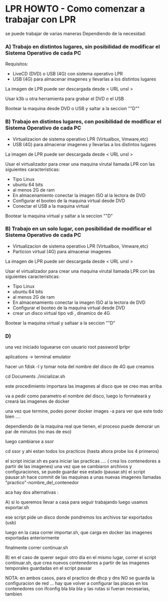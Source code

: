 # LPR HOWTO - Como comenzar a trabajar con LPR  

se puede trabajar de varias maneras Dependiendo de la necesidad:
### A) Trabajo en distintos lugares, sin posibilidad de modificar el Sistema Operativo de cada PC
Requisitos:
- LiveCD (DVD) o USB (4G) con sistema operativo LPR
- USB (4G) para almacenar imagenes y llevarlas a los distintos lugares   

La imagen de LPR puede ser descargada desde < URL unsl >  

Usar k3b u otra herramienta para grabar el DVD o el USB

Bootear la maquina desde DVD o USB y saltar a la seccion ""D""

### B) Trabajo en distintos lugares, con posibilidad de modificar el Sistema Operativo de cada PC
- Virtualizacion de sistema operativo LPR (Virtualbox, Vmware,etc)
- USB (4G) para almacenar imagenes y llevarlas a los distintos lugares  

La imagen de LPR puede ser descargada desde < URL unsl >  

Usar el virtualizador para crear una maquina virutal llamada LPR con las siguientes caracteristicas:
- Tipo Linux
- ubuntu 64 bits
- al menos 2G de ram
- En almacenamiento conectar la imagen ISO al la lectora de DVD
- Configurar el booteo de la maquina virtual desde DVD
- Conectar el USB a la maquina virtual 

Bootear la maquina virtual y saltar a la seccion ""D"

### B) Trabajo en un solo lugar, con posibilidad de modificar el Sistema Operativo de cada PC
- Virtualizacion de sistema operativo LPR (Virtualbox, Vmware,etc)
- Particion virtual (4G) para almacenar imagenes

La imagen de LPR puede ser descargada desde < URL unsl >

Usar el virtualizador para crear una maquina virutal llamada LPR con las siguientes caracteristicas:
- Tipo Linux
- ubuntu 64 bits
- al menos 2G de ram
- En almacenamiento conectar la imagen ISO al la lectora de DVD
- Configurar el booteo de la maquina virtual desde DVD
- crear un disco virtual tipo vdi , dinamico de 4G

Bootear la maquina virtual y saltaar a la seccion ""D"


### D)

una vez iniciado loguearse con usuario root password lprlpr

aplications -> terminal emulator

hacer un fdisk -l y tomar nota del nombre del disco de 4G que creamos

cd Documents
./inicializar.sh

este procedimiento importara las imagenes al disco que se creo mas arriba

va a pedir como parametro el nombre del disco, luego lo formateará y creará las imagenes de docker 

una vez que termine, podes poner docker images -a para ver que este todo bien ....

dependiendo de la maquina real que tienen, el proceso puede demorar un par de minutos (no mas de eso)


luego cambiarse a ssor

cd ssor
 y ahi estan todos los practicos (hasta ahora probe los 4 primeros)

el script iniciar.sh es para iniciar las practicas .... ( crea los contenedores a partir de las imagenes)
una vez que se cambiaron archivos y configuraciones, se puede guardar ese estado (pausar.sh)
el script pausar.sh hace commit de las maquinas a unas nuevas imagenes llamadas "practico"-nombre_del_contenedor

aca hay dos alternativas :


A) si lo queremos llevar a casa para seguir trabajando luego usamos exportar.sh

ese script pide un disco donde pondremos los archivos tar exportados (usb)

luego en la casa correr importar.sh, que carga en docker las imagenes exportadas anteriormente

finalmente correr continuar.sh

B) en el caso de querer seguir otro dia en el mismo lugar, correr el script continuar.sh, que crea nuevos contenedores a partir de las imagenes temporales guardadas en el script pausar


NOTA: en ambos casos, para el practico de dhcp y dns NO se guarda la configuracion de red ... hay que volver a configurar las placas en los contenedores con ifconfig bla bla bla y las rutas si fueran necesarias, tambien





